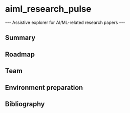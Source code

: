 # aiml_research_pulse
--- Assistive explorer for AI/ML-related research papers ---

## Summary

## Roadmap

## Team

## Environment preparation

## Bibliography
